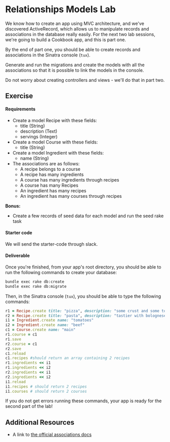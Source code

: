 # Relationships Models Lab

We know how to create an app using MVC architecture, and we've discovered ActiveRecord, which allows us to manipulate records and associations in the database really easily. For the next two lab sessions, we're going to build a Cookbook app, and this is part one.

By the end of part one, you should be able to create records and associations in the Sinatra console (`tux`).  

Generate and run the migrations and create the models with all the associations so that it is possible to link the models in the console.

Do not worry about creating controllers and views - we'll do that in part two.

## Exercise

#### Requirements

- Create a model Recipe with these fields:
  - title (String)
  - description (Text)
  - servings (Integer)
- Create a model Course with these fields:
  - title (String)
- Create a model Ingredient with these fields:
  - name (String)
- The associations are as follows:
  - A recipe belongs to a course
  - A recipe has many ingredients
  - A course has many ingredients through recipes
  - A course has many Recipes
  - An ingredient has many recipes
  - An ingredient has many courses through recipes

**Bonus:**
- Create a few records of seed data for each model and run the seed rake task

#### Starter code

We will send the starter-code through slack.

#### Deliverable

Once you're finished, from your app's root directory, you should be able to run the following commands to create your database:

```bash
bundle exec rake db:create
bundle exec rake db:migrate
```

Then, in the Sinatra console (`tux`), you should be able to type the following commands:

```ruby
r1 = Recipe.create title: "pizza", description: "some crust and some toppings", servings: 4
r2 = Recipe.create title: "pasta", description: "tastier with bolognese", servings: 3
i1 = Ingredient.create name: "tomatoes"
i2 = Ingredient.create name: "beef"
c1 = Course.create name: "main"
r1.course = c1
r1.save
r2.course = c1
r2.save
c1.reload
c1.recipes #should return an array containing 2 recipes
r1.ingredients << i1
r1.ingredients << i2
r2.ingredients << i1
r2.ingredients << i2
i1.reload
i1.recipes # should return 2 recipes
i1.courses # should return 2 courses
```

If you do not get errors running these commands, your app is ready for the second part of the lab!

## Additional Resources

- A link to [the official associations docs](http://guides.rubyonrails.org/association_basics.html)


